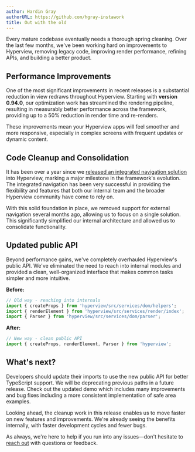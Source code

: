 ```yaml
---
author: Hardin Gray
authorURL: https://github.com/hgray-instawork
title: Out with the old
---
```


Every mature codebase eventually needs a thorough spring cleaning. Over the last few months, we've been working hard on improvements to Hyperview, removing legacy code, improving render performance, refining APIs, and building a better product.

## Performance Improvements

One of the most significant improvements in recent releases is a substantial reduction in view redraws throughout Hyperview. Starting with **version 0.94.0**, our optimization work has streamlined the rendering pipeline, resulting in measurably better performance across the framework, providing up to a 50% reduction in render time and re-renders.

These improvements mean your Hyperview apps will feel smoother and more responsive, especially in complex screens with frequent updates or dynamic content.

## Code Cleanup and Consolidation

It has been over a year since we [released an integrated navigation solution](https://hyperview.org/blog/2024/05/14/Hyperview-Navigation) into Hyperview, marking a major milestone in the framework's evolution. The integrated navigation has been very successful in providing the flexibility and features that both our internal team and the broader Hyperview community have come to rely on.

With this solid foundation in place, we removed support for external navigation several months ago, allowing us to focus on a single solution. This significantly simplified our internal architecture and allowed us to consolidate functionality.

## Updated public API

Beyond performance gains, we've completely overhauled Hyperview's public API. We've eliminated the need to reach into internal modules and provided a clean, well-organized interface that makes common tasks simpler and more intuitive.

**Before:**
```typescript
// Old way - reaching into internals
import { createProps } from 'hyperview/src/services/dom/helpers';
import { renderElement } from 'hyperview/src/services/render/index';
import { Parser } from 'hyperview/src/services/dom/parser';
```

**After:**
```typescript
// New way - clean public API
import { createProps, renderElement, Parser } from 'hyperview';
```

## What's next?

Developers should update their imports to use the new public API for better TypeScript support. We will be deprecating previous paths in a future release. Check out the updated demo which includes many improvements and bug fixes including a more consistent implementation of safe area examples.

Looking ahead, the cleanup work in this release enables us to move faster on new features and improvements. We're already seeing the benefits internally, with faster development cycles and fewer bugs.

As always, we're here to help if you run into any issues—don't hesitate to [reach out](https://github.com/Instawork/hyperview/issues) with questions or feedback.
